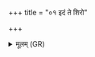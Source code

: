 +++
title = "०१ इदं ते शिरो"

+++
<details><summary>मूलम् (GR)</summary>

इदं ते शिरो भिनद्मि यातुधान स्वाहा-  
-इदं ते मस्तिष्कं नि तृणद्मि भूम्याम् ॥
</details>